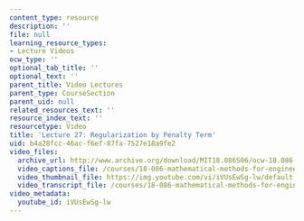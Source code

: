 ```yaml
---
content_type: resource
description: ''
file: null
learning_resource_types:
- Lecture Videos
ocw_type: ''
optional_tab_title: ''
optional_text: ''
parent_title: Video Lectures
parent_type: CourseSection
parent_uid: null
related_resources_text: ''
resource_index_text: ''
resourcetype: Video
title: 'Lecture 27: Regularization by Penalty Term'
uid: b4a28fcc-46ac-f6ef-87fa-7527e18a9fe2
video_files:
  archive_url: http://www.archive.org/download/MIT18.086S06/ocw-18.086-24apr2006-220k.mp4
  video_captions_file: /courses/18-086-mathematical-methods-for-engineers-ii-spring-2006/b0af1d5dfda65e88ab93b41ce5f15db0_iVUsEwSg-lw.vtt
  video_thumbnail_file: https://img.youtube.com/vi/iVUsEwSg-lw/default.jpg
  video_transcript_file: /courses/18-086-mathematical-methods-for-engineers-ii-spring-2006/a9a368169d5cf94c79521fd5f7dc24be_iVUsEwSg-lw.pdf
video_metadata:
  youtube_id: iVUsEwSg-lw
---
```

